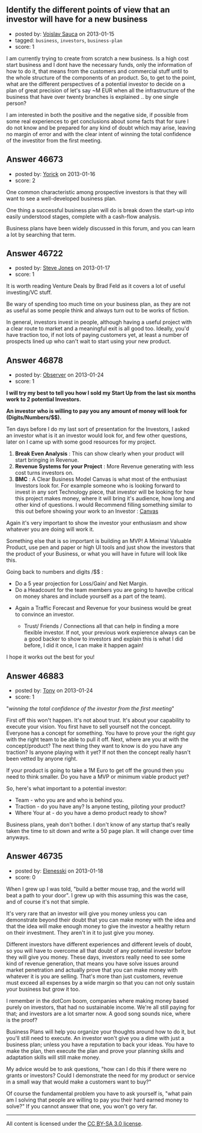 ## Identify the different points of view that an investor will have for a new business

- posted by: [Voislav Sauca](https://stackexchange.com/users/-1/22523-voislav-sauca) on 2013-01-15
- tagged: `business`, `investors`, `business-plan`
- score: 1

I am currently trying to create from scratch a new business. Is a high cost start business and I dont have the necessary funds, only the information of how to do it, that means from the customers and commercial stuff until to the whole structure of the components of an product.
So, to get to the point, what are the different perspectives of a potential investor to decide on a plan of great precision of let's say ~M EUR when all the infrastructure of the business that have over twenty branches is explained .. by one single person?

I am interested in both the positive and the negative side, if possible from some real experiences to get conclusions about some facts that for sure I do not know and be prepared for any kind of doubt which may arise, leaving no margin of error and with the clear intent of winning the total confidence of the investitor from the first meeting.


## Answer 46673

- posted by: [Yorick](https://stackexchange.com/users/-1/22512-yorick) on 2013-01-16
- score: 2

One common characteristic among prospective investors is that they will want to see a well-developed business plan.

One thing a successful business plan will do is break down the start-up into easily understood stages, complete with a cash-flow analysis.

Business plans have been widely discussed in this forum, and you can learn a lot by searching that term.


## Answer 46722

- posted by: [Steve Jones](https://stackexchange.com/users/-1/12985-steve-jones) on 2013-01-17
- score: 1

It is worth reading Venture Deals by Brad Feld as it covers a lot of useful investing/VC stuff.

Be wary of spending too much time on your business plan, as they are not as useful as some people think and always turn out to be works of fiction.

In general, investors invest in people, although having a useful project with a clear route to market and a meaningful exit is all good too. Ideally, you'd have traction too, if not lots of paying customers yet, at least a number of prospects lined up who can't wait to start using your new product.


## Answer 46878

- posted by: [Observer](https://stackexchange.com/users/-1/23694-observer) on 2013-01-24
- score: 1

<p><strong>I will try my best to tell you how I sold my Start Up from the last six months work to 2 potential Investors.</strong></p>

<p><strong>An investor who is willing to pay you any amount of money will look for (Digits/Numbers/$$).</strong></p>

<p>Ten days before I do my last sort of presentation for the Investors, I asked an investor what is it an investor would look for, and few other questions, later on I came up with some good resources for my project.</p>

<ol>
<li><strong>Break Even Analysis</strong> : This can show clearly when your product will start bringing in Revenue.</li>
<li><strong>Revenue Systems for your Project</strong> : More Revenue generating with less cost turns investors on.</li>
<li><strong>BMC</strong> : A Clear Business Model Canvas is what most of the enthusiast Investors look for. For example someone who is looking forward to invest in any sort Technology piece, that investor will be looking for how this project makes money, where it will bring it's audience, how long and other kind of questions. I would Recommend filling something similar to this out before showing your work to an Investor :
<a href="http://citrixstartupaccelerator.com/wp-content/uploads/2011/06/zynga_business_model_canvas1.jpg" rel="nofollow">Canvas</a></li>
</ol>

<p>Again it's very important to show the investor your enthusiasm and show whatever you are doing will work it.</p>

<p>Something else that is so important is building an MVP!
A Minimal Valuable Product, use pen and paper or high UI tools and just show the investors that the product of your Business, or what you will have in future will look like this.</p>

<p>Going back to numbers and digits /$$ :</p>

<ul>
<li>Do a 5 year projection for Loss/Gain/ and Net Margin.</li>
<li>Do a Headcount for the team members you are going to have(be critical on money shares and include yourself as a part of the team).</li>
<li><p>Again a Traffic Forecast and Revenue for your business would be great to convince an investor.</p>

<ul>
<li>Trust/ Friends / Connections all that can help in finding a more flexible investor.
If not, your previous work expierence always can be a good backer to show to investors and explain this is what I did before, I did it once, I can make it happen again!</li>
</ul></li>
</ul>

<p>I hope it works out the best for you!</p>



## Answer 46883

- posted by: [Tony](https://stackexchange.com/users/-1/22119-tony) on 2013-01-24
- score: 1

"*winning the total confidence of the investor from the first meeting*"

First off this won't happen. It's not about trust. It's about your capability to execute your vision. You first have to sell yourself not the concept. Everyone has a concept for something. You have to prove your the right guy with the right team to be able to pull it off. Next, where are you at with the concept/product? The next thing they want to know is do you have any traction? Is anyone playing with it yet? If not then the concept really hasn't been vetted by anyone right.

If your product is going to take a 1M Euro to get off the ground then you need to think smaller. Do you have a MVP or minimum viable product yet?

So, here's what important to a potential investor:

 - Team - who you are and who is behind you.
 - Traction - do you have any? Is anyone testing, piloting your product?
 - Where Your at - do you have a demo product ready to show?

Business plans, yeah don't bother. I don't know of any startup that's really taken the time to sit down and write a 50 page plan. It will change over time anyways.


## Answer 46735

- posted by: [Elenesski](https://stackexchange.com/users/-1/23572-elenesski) on 2013-01-18
- score: 0

When I grew up I was told, "build a better mouse trap, and the world will beat a path to your door".  I grew up with this assuming this was the case, and of course it's not that simple.

It's very rare that an investor will give you money unless you can demonstrate beyond their doubt that you can make money with the idea and that the idea will make enough money to give the investor a healthy return on their investment.  They aren't in it to just give you money.

Different investors have different experiences and different levels of doubt, so you will have to overcome all that doubt of any potential investor before they will give you money.  These days, investors really need to see some kind of revenue generation, that means you have solve issues around market penetration and actually prove that you can make money with whatever it is you are selling.  That's more than just customers, revenue must exceed all expenses by a wide margin so that you can not only sustain your business but grow it too.

I remember in the dotCom boom, companies where making money based purely on investors, that had no sustainable income.  We're all still paying for that; and investors are a lot smarter now.  A good song sounds nice, where is the proof?

Business Plans will help you organize your thoughts around how to do it, but you'll still need to execute.  An investor won't give you a dime with just a business plan; unless you have a reputation to back your ideas.  You have to make the plan, then execute the plan and prove your planning skills and adaptation skills will still make money.

My advice would be to ask questions, "how can I do this if there were no grants or investors?  Could I demonstrate the need for my product or service in a small way that would make a customers want to buy?"

Of course the fundamental problem you have to ask yourself is, "what pain am I solving that people are willing to pay you their hard earned money to solve?"  If you cannot answer that one, you won't go very far.





---

All content is licensed under the [CC BY-SA 3.0 license](https://creativecommons.org/licenses/by-sa/3.0/).
